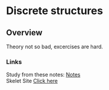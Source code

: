 
# Discrete structures

## Overview

Theory not so bad, excercises are hard.

### Links
Study from these notes: [Notes](https://store.fmi.uni-sofia.bg/fmi/logic/msoskova/LectureNotesDMA.pdf) \
Skelet Site [Click here](https://skelet.ludost.net/)
